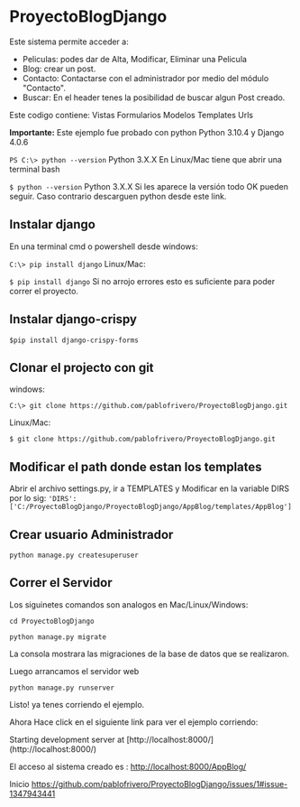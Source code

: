 # ProyectoBlogDjango
Este sistema permite acceder a:

- Peliculas: podes dar de Alta, Modificar, Eliminar una Pelicula
- Blog: crear un post.
- Contacto: Contactarse con el administrador por medio del módulo "Contacto".
- Buscar: En el header tenes la posibilidad de buscar algun Post creado.

Este codigo contiene:
Vistas
Formularios
Modelos
Templates
Urls

**Importante:** Este ejemplo fue probado con python Python 3.10.4 y Django 4.0.6


```PS C:\> python --version```
Python 3.X.X 
En Linux/Mac tiene que abrir una terminal bash

```$ python --version```
Python 3.X.X 
Si les aparece la versión todo OK pueden seguir. Caso contrario descarguen python desde este link.

## Instalar django
En una terminal cmd o powershell desde windows:

```C:\> pip install django```
Linux/Mac:

```$ pip install django```
Si no arrojo errores esto es suficiente para poder correr el proyecto.

## Instalar django-crispy
```$pip install django-crispy-forms ```

## Clonar el projecto con git
windows:

```C:\> git clone https://github.com/pablofrivero/ProyectoBlogDjango.git```

Linux/Mac:

```$ git clone https://github.com/pablofrivero/ProyectoBlogDjango.git```

## Modificar el path donde estan los templates
Abrir el archivo settings.py, ir a TEMPLATES y Modificar en la variable DIRS por lo sig:
```'DIRS': ['C:/ProyectoBlogDjango/ProyectoBlogDjango/AppBlog/templates/AppBlog']```

## Crear usuario Administrador
```python manage.py createsuperuser```

## Correr el Servidor
Los siguinetes comandos son analogos en Mac/Linux/Windows:

```cd ProyectoBlogDjango```

```python manage.py migrate```

La consola mostrara las migraciones de la base de datos que se realizaron.

Luego arrancamos el servidor web

```python manage.py runserver```

Listo! ya tenes corriendo el ejemplo.

Ahora Hace click en el siguiente link para ver el ejemplo corriendo:

Starting development server at 
[http://localhost:8000/] (http://localhost:8000/)

El acceso al sistema creado es :
[http://localhost:8000/AppBlog/](http://127.0.0.1:8000/AppBlog/)

Inicio
https://github.com/pablofrivero/ProyectoBlogDjango/issues/1#issue-1347943441

